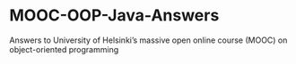 # MOOC-OOP-Java-Answers
 Answers to University of Helsinki’s massive open online course (MOOC) on object-oriented programming

